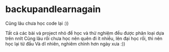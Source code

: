 # backupandlearnagain
Cũng lâu chưa học code lại :))

Tất cả các bài và project nhỏ để học và thử nghiệm đều được phân loại dựa trên nnlt
Cũng lâu rồi chưa học nên quên đi ít nhiều, lên đại học rồi, thì nên học lại từ đầu
Và dĩ nhiên, nghiêm chỉnh hơn ngày xưa
:))
